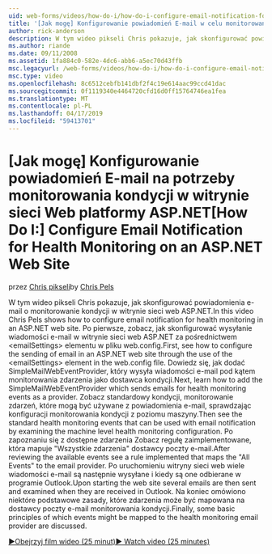 ```yaml
---
uid: web-forms/videos/how-do-i/how-do-i-configure-email-notification-for-health-monitoring-on-an-aspnet-web-site
title: '[Jak mogę] Konfigurowanie powiadomień E-mail w celu monitorowania kondycji w witrynie sieci Web programu ASP.NET | Dokumentacja firmy Microsoft'
author: rick-anderson
description: W tym wideo pikseli Chris pokazuje, jak skonfigurować powiadomienia e-mail o monitorowanie kondycji w witrynie sieci web ASP.NET. Po pierwsze Zobacz jak skonfigurować wysyłanie e...
ms.author: riande
ms.date: 09/11/2008
ms.assetid: 1fa884c0-582e-4dc6-abb6-a5ec70d43ffb
msc.legacyurl: /web-forms/videos/how-do-i/how-do-i-configure-email-notification-for-health-monitoring-on-an-aspnet-web-site
msc.type: video
ms.openlocfilehash: 8c6512cebfb141dbf2f4c19e614aac99ccd41dac
ms.sourcegitcommit: 0f1119340e4464720cfd16d0ff15764746ea1fea
ms.translationtype: MT
ms.contentlocale: pl-PL
ms.lasthandoff: 04/17/2019
ms.locfileid: "59413701"
---
```

# <a name="how-do-i-configure-email-notification-for-health-monitoring-on-an-aspnet-web-site"></a><span data-ttu-id="e4ece-104">[Jak mogę] Konfigurowanie powiadomień E-mail na potrzeby monitorowania kondycji w witrynie sieci Web platformy ASP.NET</span><span class="sxs-lookup"><span data-stu-id="e4ece-104">[How Do I:] Configure Email Notification for Health Monitoring on an ASP.NET Web Site</span></span>

<span data-ttu-id="e4ece-105">przez [Chris pikseli](https://twitter.com/chrispels)</span><span class="sxs-lookup"><span data-stu-id="e4ece-105">by [Chris Pels](https://twitter.com/chrispels)</span></span>

<span data-ttu-id="e4ece-106">W tym wideo pikseli Chris pokazuje, jak skonfigurować powiadomienia e-mail o monitorowanie kondycji w witrynie sieci web ASP.NET.</span><span class="sxs-lookup"><span data-stu-id="e4ece-106">In this video Chris Pels shows how to configure email notification for health monitoring in an ASP.NET web site.</span></span> <span data-ttu-id="e4ece-107">Po pierwsze, zobacz, jak skonfigurować wysyłanie wiadomości e-mail w witrynie sieci web ASP.NET za pośrednictwem &lt;emailSettings&gt; elementu w pliku web.config.</span><span class="sxs-lookup"><span data-stu-id="e4ece-107">First, see how to configure the sending of email in an ASP.NET web site through the use of the &lt;emailSettings&gt; element in the web.config file.</span></span> <span data-ttu-id="e4ece-108">Dowiedz się, jak dodać SimpleMailWebEventProvider, który wysyła wiadomości e-mail pod kątem monitorowania zdarzenia jako dostawca kondycji.</span><span class="sxs-lookup"><span data-stu-id="e4ece-108">Next, learn how to add the SimpleMailWebEventProvider which sends emails for health monitoring events as a provider.</span></span> <span data-ttu-id="e4ece-109">Zobacz standardowy kondycji, monitorowanie zdarzeń, które mogą być używane z powiadomienia e-mail, sprawdzając konfiguracji monitorowania kondycji z poziomu maszyny.</span><span class="sxs-lookup"><span data-stu-id="e4ece-109">Then see the standard health monitoring events that can be used with email notification by examining the machine level health monitoring configuration.</span></span> <span data-ttu-id="e4ece-110">Po zapoznaniu się z dostępne zdarzenia Zobacz regułę zaimplementowane, która mapuje "Wszystkie zdarzenia" dostawcy poczty e-mail.</span><span class="sxs-lookup"><span data-stu-id="e4ece-110">After reviewing the available events see a rule implemented that maps the "All Events" to the email provider.</span></span> <span data-ttu-id="e4ece-111">Po uruchomieniu witryny sieci web wiele wiadomości e-mail są następnie wysyłane i kiedy są one odbierane w programie Outlook.</span><span class="sxs-lookup"><span data-stu-id="e4ece-111">Upon starting the web site several emails are then sent and examined when they are received in Outlook.</span></span> <span data-ttu-id="e4ece-112">Na koniec omówiono niektóre podstawowe zasady, które zdarzenia może być mapowana na dostawcy poczty e-mail monitorowania kondycji.</span><span class="sxs-lookup"><span data-stu-id="e4ece-112">Finally, some basic principles of which events might be mapped to the health monitoring email provider are discussed.</span></span>

[<span data-ttu-id="e4ece-113">&#9654;Obejrzyj film wideo (25 minut)</span><span class="sxs-lookup"><span data-stu-id="e4ece-113">&#9654; Watch video (25 minutes)</span></span>](https://channel9.msdn.com/Blogs/ASP-NET-Site-Videos/how-do-i-configure-email-notification-for-health-monitoring-on-an-aspnet-web-site)
